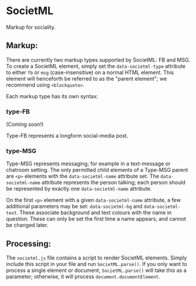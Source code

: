 # SocietML #

Markup for sociality.

##  Markup:  ##

There are currently two markup types supported by SocietML: FB and MSG.
To create a SocietML element, simply set the `data-societml-type` attribute to either `fb` or `msg` (case-insensitive) on a normal HTML element.
This element will henceforth be referred to as the "parent element"; we recommend using `<blockquote>`.

Each markup type has its own syntax:

###  type-FB  ###

(Coming soon!)

Type-FB represents a longform social-media post.

###  type-MSG  ###

Type-MSG represents messaging; for example in a text-message or chatroom setting.
The only permitted child elements of a Type-MSG parent are `<p>` elements with the `data-societml-name` attribute set.
The `data-societml-name` attribute represents the person talking; each person should be represented by exactly one `data-societml-name` attribute.

On the first `<p>` element with a given `data-societml-name` attribute, a few additional parameters may be set: `data-societml-bg` and `data-societml-text`.
These associate background and text colours with the name in question.
These can only be set the first time a name appears, and cannot be changed later.

##  Processing:  ##

The `societml.js` file contains a script to render SocietML elements.
Simply include this script in your file and run `SocietML.parse()`.
If you only want to process a single element or document, `SocietML.parse()` will take this as a parameter; otherwise, it will process `document.documentElement`.
